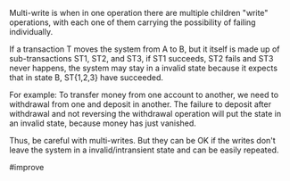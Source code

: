 Multi-write is when in one operation there are multiple children "write" operations, with each one of them carrying the possibility of failing individually.

If a transaction T moves the system from A to B, but it itself is made up of sub-transactions ST1, ST2, and ST3, if ST1 succeeds, ST2 fails and ST3 never happens, the system may stay in a invalid state because it expects that in state B, ST{1,2,3} have succeeded.

For example: To transfer money from one account to another, we need to withdrawal from one and deposit in another. The failure to deposit after withdrawal and not reversing the withdrawal operation will put the state in an invalid state, because money has just vanished.

Thus, be careful with multi-writes. But they can be OK if the writes don't leave the system in a invalid/intransient state and can be easily repeated.

#improve